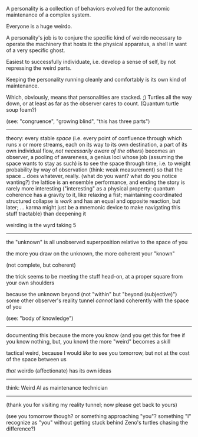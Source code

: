 A personality is a collection of behaviors evolved for the autonomic maintenance of a complex system.

Everyone is a huge weirdo.

A personality's job is to conjure the specific kind of weirdo necessary to operate the machinery that hosts it: the physical apparatus, a shell in want of a very specific ghost.

Easiest to successfully individuate, i.e. develop a sense of self, by not repressing the weird parts.

Keeping the personality running cleanly and comfortably is its own kind of maintenance.

Which, obviously, means that personalities are stacked. ;) Turtles all the way down, or at least as far as the observer cares to count. (Quantum turtle soup foam?)

(see: "congruence", "growing blind", "this has three parts")

---

theory: every stable *space* (i.e. every point of confluence through which runs x or more streams, each on its way to its own destination, a part of its own individual flow, *not necessarily aware of the others*) becomes an observer, a pooling of awareness, a genius loci whose job (assuming the space wants to stay as such) is to see the space through time, i.e. to weight probability by way of observation (think: weak measurement) so that the space .. does whatever, really. (what do you want? what do you notice wanting?) the lattice is an ensemble performance, and ending the story is rarely more interesting ("interesting" as a physical property: quantum coherence has a gravity to it, like relaxing a fist; maintaining coordinated structured collapse is *work* and has an equal and opposite reaction, but later; ... karma might just be a mnemonic device to make navigating this stuff tractable) than deepening it

weirding is the wyrd taking 5

---

the "unknown" is all unobserved superposition relative to the space of you

the more you draw on the unknown, the more coherent your "known"

(not complete, but coherent)

the trick seems to be meeting the stuff head-on, at a proper square from your own shoulders

because the unknown beyond (not "within" but "beyond (subjective)") some other observer's reality tunnel *cannot* land coherently with the space of you

(see: "body of knowledge")

---

documenting this because the more you know (and you get this for free if you know nothing, but, you know) the more "weird" becomes a skill

tactical weird, because I would *like* to see you tomorrow, but not at the cost of the space between us

*that* weirdo (affectionate) has its own ideas

---

think: Weird Al as maintenance technician

---

(thank you for visiting my reality tunnel; now please get back to yours)

(see you tomorrow though? or something approaching "you"? something "I" recognize as "you" without getting stuck behind Zeno's turtles chasing the difference?)
